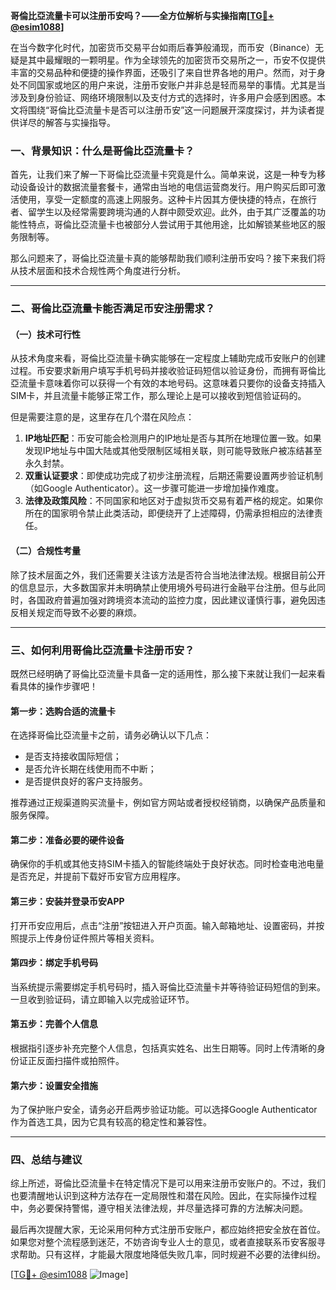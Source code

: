 **哥倫比亞流量卡可以注册币安吗？——全方位解析与实操指南[[TG💪+ @esim1088](https://t.me/s/esim1088)]**

在当今数字化时代，加密货币交易平台如雨后春笋般涌现，而币安（Binance）无疑是其中最耀眼的一颗明星。作为全球领先的加密货币交易所之一，币安不仅提供丰富的交易品种和便捷的操作界面，还吸引了来自世界各地的用户。然而，对于身处不同国家或地区的用户来说，注册币安账户并非总是轻而易举的事情。尤其是当涉及到身份验证、网络环境限制以及支付方式的选择时，许多用户会感到困惑。本文将围绕“哥倫比亞流量卡是否可以注册币安”这一问题展开深度探讨，并为读者提供详尽的解答与实操指导。

### 一、背景知识：什么是哥倫比亞流量卡？

首先，让我们来了解一下哥倫比亞流量卡究竟是什么。简单来说，这是一种专为移动设备设计的数据流量套餐卡，通常由当地的电信运营商发行。用户购买后即可激活使用，享受一定额度的高速上网服务。这种卡片因其方便快捷的特点，在旅行者、留学生以及经常需要跨境沟通的人群中颇受欢迎。此外，由于其广泛覆盖的功能性特点，哥倫比亞流量卡也被部分人尝试用于其他用途，比如解锁某些地区的服务限制等。

那么问题来了，哥倫比亞流量卡真的能够帮助我们顺利注册币安吗？接下来我们将从技术层面和技术合规性两个角度进行分析。

---

### 二、哥倫比亞流量卡能否满足币安注册需求？

#### （一）技术可行性

从技术角度来看，哥倫比亞流量卡确实能够在一定程度上辅助完成币安账户的创建过程。币安要求新用户填写手机号码并接收验证码短信以验证身份，而拥有哥倫比亞流量卡意味着你可以获得一个有效的本地号码。这意味着只要你的设备支持插入SIM卡，并且流量卡能够正常工作，那么理论上是可以接收到短信验证码的。

但是需要注意的是，这里存在几个潜在风险点：
1. **IP地址匹配**：币安可能会检测用户的IP地址是否与其所在地理位置一致。如果发现IP地址与中国大陆或其他受限制区域相关联，则可能导致账户被冻结甚至永久封禁。
2. **双重认证要求**：即使成功完成了初步注册流程，后期还需要设置两步验证机制（如Google Authenticator）。这一步骤可能进一步增加操作难度。
3. **法律及政策风险**：不同国家和地区对于虚拟货币交易有着严格的规定。如果你所在的国家明令禁止此类活动，即便绕开了上述障碍，仍需承担相应的法律责任。

#### （二）合规性考量

除了技术层面之外，我们还需要关注该方法是否符合当地法律法规。根据目前公开的信息显示，大多数国家并未明确禁止使用境外号码进行金融平台注册。但与此同时，各国政府普遍加强对跨境资本流动的监控力度，因此建议谨慎行事，避免因违反相关规定而导致不必要的麻烦。

---

### 三、如何利用哥倫比亞流量卡注册币安？

既然已经明确了哥倫比亞流量卡具备一定的适用性，那么接下来就让我们一起来看看具体的操作步骤吧！

#### 第一步：选购合适的流量卡
在选择哥倫比亞流量卡之前，请务必确认以下几点：
- 是否支持接收国际短信；
- 是否允许长期在线使用而不中断；
- 是否提供良好的客户支持服务。

推荐通过正规渠道购买流量卡，例如官方网站或者授权经销商，以确保产品质量和服务保障。

#### 第二步：准备必要的硬件设备
确保你的手机或其他支持SIM卡插入的智能终端处于良好状态。同时检查电池电量是否充足，并提前下载好币安官方应用程序。

#### 第三步：安装并登录币安APP
打开币安应用后，点击“注册”按钮进入开户页面。输入邮箱地址、设置密码，并按照提示上传身份证件照片等相关资料。

#### 第四步：绑定手机号码
当系统提示需要绑定手机号码时，插入哥倫比亞流量卡并等待验证码短信的到来。一旦收到验证码，请立即输入以完成验证环节。

#### 第五步：完善个人信息
根据指引逐步补充完整个人信息，包括真实姓名、出生日期等。同时上传清晰的身份证正反面扫描件或拍照件。

#### 第六步：设置安全措施
为了保护账户安全，请务必开启两步验证功能。可以选择Google Authenticator作为首选工具，因为它具有较高的稳定性和兼容性。

---

### 四、总结与建议

综上所述，哥倫比亞流量卡在特定情况下是可以用来注册币安账户的。不过，我们也要清醒地认识到这种方法存在一定局限性和潜在风险。因此，在实际操作过程中，务必要保持警惕，遵守相关法律法规，并尽量选择可靠的方法解决问题。

最后再次提醒大家，无论采用何种方式注册币安账户，都应始终把安全放在首位。如果您对整个流程感到迷茫，不妨咨询专业人士的意见，或者直接联系币安客服寻求帮助。只有这样，才能最大限度地降低失败几率，同时规避不必要的法律纠纷。

[[TG💪+ @esim1088](https://t.me/s/esim1088) ![Image](https://i.postimg.cc/4NQfJmqS/Snipaste-2025-05-13-00-14-12.png)]